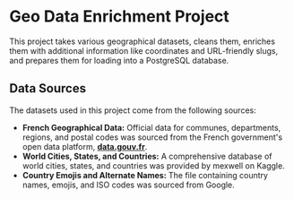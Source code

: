 # Geo Data Enrichment Project

This project takes various geographical datasets, cleans them, enriches them with additional information like coordinates and URL-friendly slugs, and prepares them for loading into a PostgreSQL database.

## Data Sources

The datasets used in this project come from the following sources:

*   **French Geographical Data:** Official data for communes, departments, regions, and postal codes was sourced from the French government's open data platform, [**data.gouv.fr**](https://www.data.gouv.fr/).
*   **World Cities, States, and Countries:** A comprehensive database of world cities, states, and countries was provided by mexwell on Kaggle.
*   **Country Emojis and Alternate Names:** The file containing country names, emojis, and ISO codes was sourced from Google.
